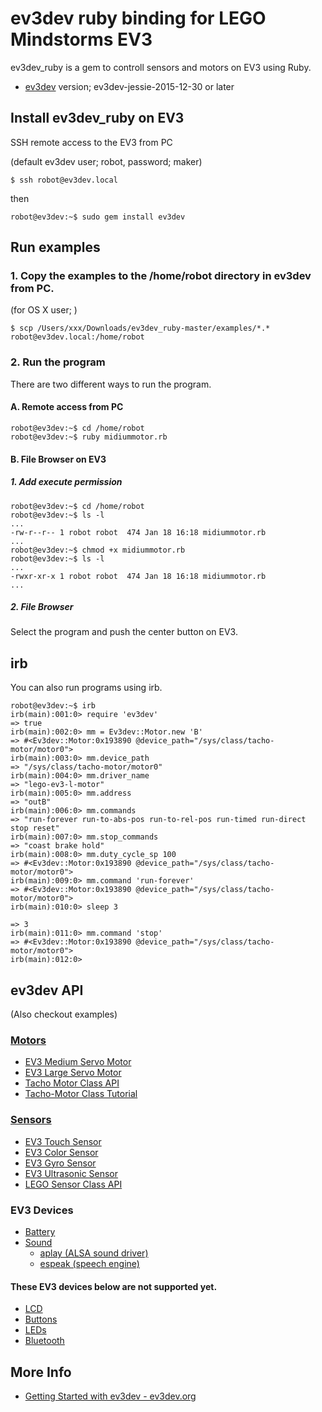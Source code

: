 # ev3dev ruby binding for LEGO Mindstorms EV3


ev3dev_ruby is a gem to controll sensors and motors on EV3 using Ruby.

- [ev3dev](http://www.ev3dev.org) version; ev3dev-jessie-2015-12-30 or later


## Install ev3dev_ruby on EV3
SSH remote access to the EV3 from PC

(default ev3dev user; robot,  password; maker)

```
$ ssh robot@ev3dev.local
```



then

```
robot@ev3dev:~$ sudo gem install ev3dev
```

## Run examples
### 1\. Copy the examples to the **/home/robot** directory in ev3dev from PC.

(for OS X user; )
```
$ scp /Users/xxx/Downloads/ev3dev_ruby-master/examples/*.* robot@ev3dev.local:/home/robot
```

### 2\. Run the program
There are two different ways to run the program.
#### A. Remote access from PC

```
robot@ev3dev:~$ cd /home/robot
robot@ev3dev:~$ ruby midiummotor.rb
```

#### B. File Browser on EV3
##### 1. Add execute permission

```
robot@ev3dev:~$ cd /home/robot
robot@ev3dev:~$ ls -l
...
-rw-r--r-- 1 robot robot  474 Jan 18 16:18 midiummotor.rb
...
robot@ev3dev:~$ chmod +x midiummotor.rb
robot@ev3dev:~$ ls -l
...
-rwxr-xr-x 1 robot robot  474 Jan 18 16:18 midiummotor.rb
...
```

##### 2. File Browser
Select the program and push the center button on EV3.


## irb
You can also run programs using irb.
```
robot@ev3dev:~$ irb
irb(main):001:0> require 'ev3dev'
=> true
irb(main):002:0> mm = Ev3dev::Motor.new 'B'
=> #<Ev3dev::Motor:0x193890 @device_path="/sys/class/tacho-motor/motor0">
irb(main):003:0> mm.device_path
=> "/sys/class/tacho-motor/motor0"
irb(main):004:0> mm.driver_name
=> "lego-ev3-l-motor"
irb(main):005:0> mm.address
=> "outB"
irb(main):006:0> mm.commands
=> "run-forever run-to-abs-pos run-to-rel-pos run-timed run-direct stop reset"
irb(main):007:0> mm.stop_commands
=> "coast brake hold"
irb(main):008:0> mm.duty_cycle_sp 100
=> #<Ev3dev::Motor:0x193890 @device_path="/sys/class/tacho-motor/motor0">
irb(main):009:0> mm.command 'run-forever'
=> #<Ev3dev::Motor:0x193890 @device_path="/sys/class/tacho-motor/motor0">
irb(main):010:0> sleep 3

=> 3
irb(main):011:0> mm.command 'stop'
=> #<Ev3dev::Motor:0x193890 @device_path="/sys/class/tacho-motor/motor0">
irb(main):012:0>
```

## ev3dev API
(Also checkout examples)

### [Motors](http://www.ev3dev.org/docs/motors/)
- [EV3 Medium Servo Motor](http://www.ev3dev.org/docs/motors/lego-ev3-medium-servo-motor/)
- [EV3 Large Servo Motor](http://www.ev3dev.org/docs/motors/lego-ev3-large-servo-motor/)
- [Tacho Motor Class API](http://www.ev3dev.org/docs/drivers/tacho-motor-class/)
- [Tacho-Motor Class Tutorial](http://www.ev3dev.org/docs/tutorials/tacho-motors/)

### [Sensors](http://www.ev3dev.org/docs/sensors/)
- [EV3 Touch Sensor](http://www.ev3dev.org/docs/sensors/lego-ev3-touch-sensor/)
- [EV3 Color Sensor](http://www.ev3dev.org/docs/sensors/lego-ev3-color-sensor/)
- [EV3 Gyro Sensor](http://www.ev3dev.org/docs/sensors/lego-ev3-gyro-sensor/)
- [EV3 Ultrasonic Sensor](http://www.ev3dev.org/docs/sensors/lego-ev3-ultrasonic-sensor/)
- [LEGO Sensor Class API](http://www.ev3dev.org/docs/drivers/lego-sensor-class/)

### EV3 Devices

- [Battery](https://github.com/ev3dev/ev3dev/issues/68)
- [Sound](https://github.com/ev3dev/ev3dev/wiki/Using-Sound)
  - [aplay (ALSA sound driver)](http://linux.die.net/man/1/aplay)
  - [espeak (speech engine)](http://espeak.sourceforge.net/commands.html)


#### These EV3 devices below are not supported yet.

- [LCD](http://www.ev3dev.org/docs/tutorials/using-ev3-lcd/)
- [Buttons](http://www.ev3dev.org/docs/tutorials/using-ev3-buttons/)
- [LEDs](https://github.com/ev3dev/ev3dev/wiki/Using-the-LEDs)
- [Bluetooth](https://github.com/ev3dev/ev3dev/wiki/Using-Bluetooth)


## More Info
- [Getting Started with ev3dev - ev3dev.org](http://www.ev3dev.org/docs/getting-started/)
